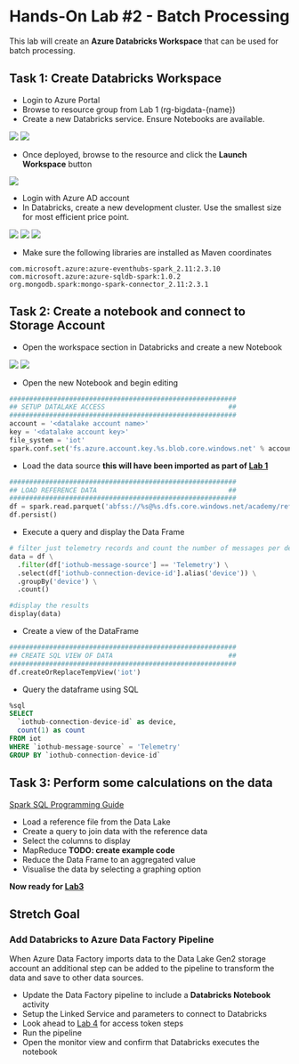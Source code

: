 # Hands-On Lab #2 - Batch Processing

This lab will create an **Azure Databricks Workspace** that can be used for batch processing.

## Task 1: Create Databricks Workspace

* Login to Azure Portal
* Browse to resource group from Lab 1 (rg-bigdata-{name})
* Create a new Databricks service. Ensure Notebooks are available.

![](databricks_create.png)
![](databricks_create_options.png)

* Once deployed, browse to the resource and click the **Launch Workspace** button

![](databricks_service.png)

* Login with Azure AD account
* In Databricks, create a new development cluster. Use the smallest size for most efficient price point.

![](databricks_portal.png)
![](databricks_cluster.png)
![](databricks_libraries.png)

* Make sure the following libraries are installed as Maven coordinates

```
com.microsoft.azure:azure-eventhubs-spark_2.11:2.3.10
com.microsoft.azure:azure-sqldb-spark:1.0.2
org.mongodb.spark:mongo-spark-connector_2.11:2.3.1
```

## Task 2: Create a notebook and connect to Storage Account

* Open the workspace section in Databricks and create a new Notebook

![](databricks_create_notebook.png)
![](databricks_create_notebook_properties.png)

* Open the new Notebook and begin editing

```python
#########################################################
## SETUP DATALAKE ACCESS                               ##
#########################################################
account = '<datalake account name>'
key = '<datalake account key>'
file_system = 'iot'
spark.conf.set('fs.azure.account.key.%s.blob.core.windows.net' % account, key)
```

* Load the data source **this will have been imported as part of [Lab 1](../lab1/lab1.md)**

```python
#########################################################
## LOAD REFERENCE DATA                                 ##
#########################################################
df = spark.read.parquet('abfss://%s@%s.dfs.core.windows.net/academy/reference' % (file_system, account))
df.persist()
```

* Execute a query and display the Data Frame

```python
# filter just telemetry records and count the number of messages per device
data = df \
  .filter(df['iothub-message-source'] == 'Telemetry') \
  .select(df['iothub-connection-device-id'].alias('device')) \
  .groupBy('device') \
  .count()

#display the results
display(data)
```

* Create a view of the DataFrame

```python
#########################################################
## CREATE SQL VIEW OF DATA                             ##
#########################################################
df.createOrReplaceTempView('iot')
```

* Query the dataframe using SQL

```sql
%sql
SELECT 
  `iothub-connection-device-id` as device,
  count(1) as count
FROM iot
WHERE `iothub-message-source` = 'Telemetry'
GROUP BY `iothub-connection-device-id`
```

## Task 3: Perform some calculations on the data

[Spark SQL Programming Guide](https://spark.apache.org/docs/2.4.0/sql-programming-guide.html)

* Load a reference file from the Data Lake
* Create a query to join data with the reference data
* Select the columns to display
* MapReduce **TODO: create example code**
* Reduce the Data Frame to an aggregated value
* Visualise the data by selecting a graphing option

**Now ready for [Lab3](../lab3/lab3.md)**

## Stretch Goal

### Add Databricks to Azure Data Factory Pipeline
When Azure Data Factory imports data to the Data Lake Gen2 storage account an additional step can be added to the pipeline to transform the data and save to other data sources.

* Update the Data Factory pipeline to include a **Databricks Notebook** activity
* Setup the Linked Service and parameters to connect to Databricks
* Look ahead to [Lab 4](../lab4/lab4.md) for access token steps
* Run the pipeline 
* Open the monitor view and confirm that Databricks executes the notebook